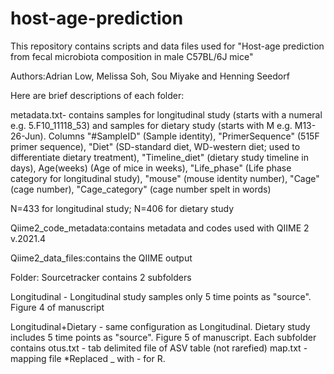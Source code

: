 # host-age-prediction
This repository contains scripts and data files used for "Host-age prediction from fecal microbiota composition in male C57BL/6J mice"

Authors:Adrian Low, Melissa Soh, Sou Miyake and Henning Seedorf

Here are brief descriptions of each folder:

metadata.txt- contains samples for longitudinal study (starts with a numeral e.g. 5.F10_11118_53) and samples for dietary study (starts with M e.g. M13-26-Jun).
Columns "#SampleID" (Sample identity), "PrimerSequence" (515F primer sequence), "Diet" (SD-standard diet, WD-western diet; used to differentiate dietary treatment), "Timeline_diet" (dietary study timeline in days), Age(weeks) (Age of mice in weeks), "Life_phase" (Life phase category for longitudinal study), "mouse" (mouse identity number), "Cage" (cage number), "Cage_category" (cage number spelt in words)

N=433 for longitudinal study;
N=406 for dietary study

Qiime2_code_metadata:contains metadata and codes used with QIIME 2 v.2021.4

Qiime2_data_files:contains the QIIME output

Folder: Sourcetracker contains 2 subfolders

Longitudinal - Longitudinal study samples only 5 time points as "source". Figure 4 of manuscript

Longitudinal+Dietary - same configuration as Longitudinal. Dietary study includes 5 time points as "source". Figure 5 of manuscript.
  Each subfolder contains
    otus.txt - tab delimited file of ASV table (not rarefied)
    map.txt - mapping file
*Replaced _ with - for R.
